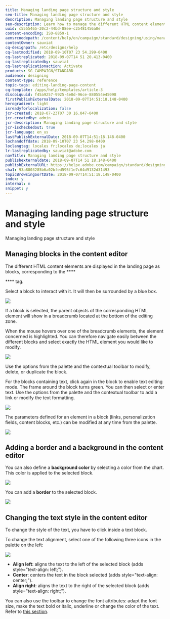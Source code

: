 ```yaml
---
title: Managing landing page structure and style
seo-title: Managing landing page structure and style
description: Managing landing page structure and style
seo-description: Learn how to manage the different HTML content elements and overall styling in a landing page.
uuid: c5555465-20c2-44bd-88ee-c25481456a0e
content-encoding: ISO-8859-1
aemsrcnodepath: /content/help/en/campaign/standard/designing/using/managing-landing-page-structure-and-style
contentOwner: sauviat
cq-designpath: /etc/designs/help
cq-lastmodified: 2018-09-10T07 23 54.299-0400
cq-lastreplicated: 2018-09-07T14 51 20.413-0400
cq-lastreplicatedby: sauviat
cq-lastreplicationaction: Activate
products: SG_CAMPAIGN/STANDARD
audience: designing
content-type: reference
topic-tags: editing-landing-page-content
cq-template: /apps/help/templates/article-3
discoiquuid: f45a9257-9925-4e0d-96ce-880554e45098
firstPublishExternalDate: 2018-09-07T14:51:18.148-0400
herogradient: light
isreadyforlocalization: false
jcr-created: 2018-07-23T07 30 16.047-0400
jcr-createdby: admin
jcr-description: Managing landing page structure and style
jcr-ischeckedout: true
jcr-language: en_us
lastPublishExternalDate: 2018-09-07T14:51:18.148-0400
lochandoffdate: 2018-09-10T07 23 54.298-0400
loclangtag: locales fr;locales de;locales ja
lr-lastreplicatedby: sauviat@adobe.com
navTitle: Managing landing page structure and style
publishexternaldate: 2018-09-07T14 51 18.148-0400
publishExternalURL: https://helpx.adobe.com/campaign/standard/designing/using/managing-landing-page-structure-and-style.html
sha1: 93a8003285b6a02bfed595f1e7c64d9132d31493
topicBrowsingSortDate: 2018-09-07T14:51:18.148-0400
index: y
internal: n
snippet: y
---
```


# Managing landing page structure and style

Managing landing page structure and style

## Managing blocks in the content editor

The different HTML content elements are displayed in the landing page as blocks, corresponding to the ****

**** tag.

Select a block to interact with it. It will then be surrounded by a blue box.

![](assets/des_lp_content_1.png)

If a block is selected, the parent objects of the corresponding HTML element will show in a breadcrumb located at the bottom of the editing zone.

When the mouse hovers over one of the breadcrumb elements, the element concerned is highlighted. You can therefore navigate easily between the different blocks and select exactly the HTML element you would like to modify.

![](assets/des_lp_content_2.png)

Use the options from the palette and the contextual toolbar to modify, delete, or duplicate the block.

For the blocks containing text, click again in the block to enable text editing mode. The frame around the block turns green. You can then select or enter text. Use the options from the palette and the contextual toolbar to add a link or modify the text formatting.

![](assets/des_lp_content_3.png)

The parameters defined for an element in a block (links, personalization fields, content blocks, etc.) can be modified at any time from the palette.

![](assets/des_lp_content_4.png) 

## Adding a border and a background in the content editor

You can also define a **background color** by selecting a color from the chart. This color is applied to the selected block.

![](assets/des_lp_content_5.png)

You can add a **border** to the selected block.

![](assets/des_lp_content_6.png) 

## Changing the text style in the content editor

To change the style of the text, you have to click inside a text block.

To change the text alignment, select one of the following three icons in the palette on the left:

![](assets/des_lp_content_7.png)

* **Align left**: aligns the text to the left of the selected block (adds style="text-align: left;"). 
* **Center**: centers the text in the block selected (adds style="text-align: center;"). 
* **Align right**: aligns the text to the right of the selected block (adds style="text-align: right;").

You can also use the toolbar to change the font attributes: adapt the font size, make the text bold or italic, underline or change the color of the text. Refer to [this section](../../designing/using/about-email-content-design.md#email-content-editor-toolbar).
